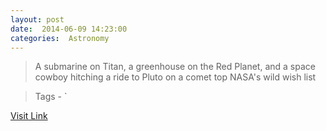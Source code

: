 ```yaml
---
layout: post
date:  2014-06-09 14:23:00 
categories:  Astronomy 
---
```


> A submarine on Titan, a greenhouse on the Red Planet, and a space cowboy hitching a ride to Pluto on a comet top NASA's wild wish list

>Tags -                    `

[Visit Link](http://feeds.newscientist.com/c/749/f/10898/s/3b50d263/sc/10/l/0L0Snewscientist0N0Carticle0Cdn256930Enasa0Edream0Efund0Eselects0Esubmarine0Efor0Esaturn0Emoon0Bhtml0Dcmpid0FRSS0QNSNS0Q20A120EGLOBAL0Qspace/story01.htm)
